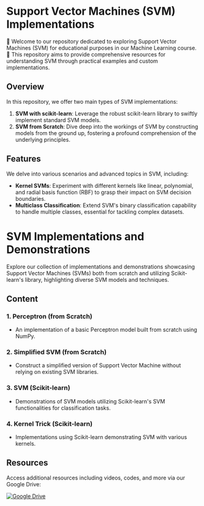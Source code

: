 # Support Vector Machines (SVM) Implementations

🌟 Welcome to our repository dedicated to exploring Support Vector Machines (SVM) for educational purposes in our Machine Learning course. 🌟 This repository aims to provide comprehensive resources for understanding SVM through practical examples and custom implementations.

## Overview

In this repository, we offer two main types of SVM implementations:

1. **SVM with scikit-learn**: Leverage the robust scikit-learn library to swiftly implement standard SVM models.
2. **SVM from Scratch**: Dive deep into the workings of SVM by constructing models from the ground up, fostering a profound comprehension of the underlying principles.

## Features

We delve into various scenarios and advanced topics in SVM, including:

- **Kernel SVMs**: Experiment with different kernels like linear, polynomial, and radial basis function (RBF) to grasp their impact on SVM decision boundaries.
- **Multiclass Classification**: Extend SVM's binary classification capability to handle multiple classes, essential for tackling complex datasets.

# SVM Implementations and Demonstrations

Explore our collection of implementations and demonstrations showcasing Support Vector Machines (SVMs) both from scratch and utilizing Scikit-learn's library, highlighting diverse SVM models and techniques.

## Content

### 1. Perceptron (from Scratch)
- An implementation of a basic Perceptron model built from scratch using NumPy.

### 2. Simplified SVM (from Scratch)
- Construct a simplified version of Support Vector Machine without relying on existing SVM libraries.

### 3. SVM (Scikit-learn)
- Demonstrations of SVM models utilizing Scikit-learn's SVM functionalities for classification tasks.

### 4. Kernel Trick (Scikit-learn)
- Implementations using Scikit-learn demonstrating SVM with various kernels.

## Resources

Access additional resources including videos, codes, and more via our Google Drive:

[![Google Drive](https://img.shields.io/badge/Google%20Drive-Access%20Resources-blue?style=for-the-badge&logo=google-drive)](https://drive.google.com/drive/folders/19lYeQJ_cXTi2UoqB2HKaZs1qosyNLqWZ?usp=sharing)
